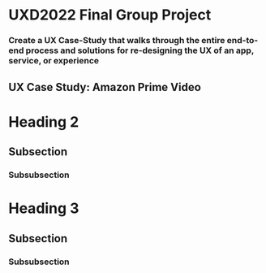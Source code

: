 # UXD2022 Final Group Project

### Create a UX Case-Study that walks through the entire end-to-end process and solutions for re-designing the UX of an app, service, or experience

## UX Case Study: Amazon Prime Video

# Heading 2

## Subsection

### Subsubsection

# Heading 3

## Subsection

### Subsubsection

